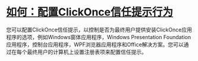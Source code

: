 # [如何：配置ClickOnce信任提示行为](https://docs.microsoft.com/zh-cn/previous-versions/visualstudio/visual-studio-2015/deployment/how-to-configure-the-clickonce-trust-prompt-behavior?view=vs-2015)

您可以配置ClickOnce信任提示，以控制是否为最终用户提供安装ClickOnce应用程序的选项，例如Windows窗体应用程序，Windows Presentation Foundation应用程序，控制台应用程序，WPF浏览器应用程序和Office解决方案。您可以通过在每个最终用户的计算机上设置注册表项来配置信任提示。

